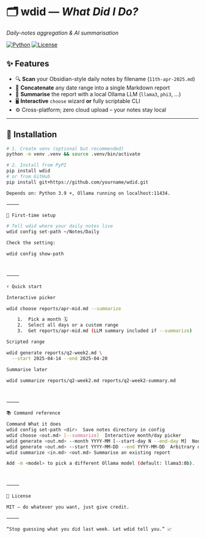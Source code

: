 # 🗂️ **wdid** — _What Did I Do?_  
_Daily-notes aggregation & AI summarisation_

[![Python](https://img.shields.io/badge/python-3.9%2B-blue.svg)](https://python.org) [![License](https://img.shields.io/github/license/yourname/wdid.svg)](LICENSE)

## ✨ Features
- 🔍 **Scan** your Obsidian-style daily notes by filename (`11th-apr-2025.md`)  
- 📑 **Concatenate** any date range into a single Markdown report  
- 🤖 **Summarise** the report with a local Ollama LLM (`llama3`, `phi3`, …)  
- 🖥️ **Interactive** `choose` wizard **or** fully scriptable CLI  
- ⚙️ Cross-platform; zero cloud upload – your notes stay local

---

## 🚀 Installation

```bash
# 1. Create venv (optional but recommended)
python -m venv .venv && source .venv/bin/activate

# 2. Install from PyPI
pip install wdid
# or from GitHub
pip install git+https://github.com/yourname/wdid.git

Depends on: Python 3.9 +, Ollama running on localhost:11434.

⸻

🔧 First-time setup

# Tell wdid where your daily notes live
wdid config set-path ~/Notes/Daily

Check the setting:

wdid config show-path



⸻

⚡ Quick start

Interactive picker

wdid choose reports/apr-mid.md --summarize

	1.	Pick a month 🗓️
	2.	Select all days or a custom range
	3.	Get reports/apr-mid.md (LLM summary included if --summarize)

Scripted range

wdid generate reports/q2-week2.md \
  --start 2025-04-14 --end 2025-04-20

Summarise later

wdid summarize reports/q2-week2.md reports/q2-week2-summary.md



⸻

📚 Command reference

Command	What it does
wdid config set-path <dir>	Save notes directory in config
wdid choose <out.md> [--summarize]	Interactive month/day picker
wdid generate <out.md> --month YYYY-MM [--start-day N --end-day M]	Non-interactive month slice
wdid generate <out.md> --start YYYY-MM-DD --end YYYY-MM-DD	Arbitrary date span
wdid summarize <in.md> <out.md>	Summarise an existing report

Add -m <model> to pick a different Ollama model (default: llama3:8b).



⸻

📜 License

MIT – do whatever you want, just give credit.

⸻

“Stop guessing what you did last week. Let wdid tell you.” 📈

